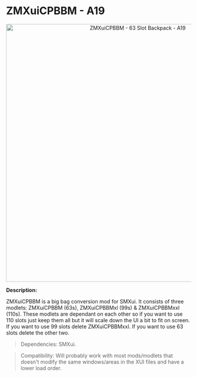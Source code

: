 # ZMXuiCPBBM - A19

<p align="center">
  <img src="https://staticdelivery.nexusmods.com/mods/1059/images/22/22-1601027006-1389370038.jpeg" width="700" title="ZMXuiCPBBM - 63 Slot Backpack - A19">
</p>

**Description:**

ZMXuiCPBBM is a big bag conversion mod for SMXui. It consists of three modlets: ZMXuiCPBBM (63s), ZMXuiCPBBMxl (99s) & ZMXuiCPBBMxxl (110s). These modlets are dependant on each other so if you want to use 110 slots just keep them all but it will scale down the UI a bit to fit on screen. If you want to use 99 slots delete ZMXuiCPBBMxxl. If you want to use 63 slots delete the other two.

> Dependencies: SMXui.

> Compatibility: Will probably work with most mods/modlets that doesn't modify the same windows/areas in the XUI files and have a lower load order.
